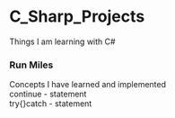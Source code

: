 # C_Sharp_Projects
Things I am learning with C#

### Run Miles
Concepts I have learned and implemented<br />
continue - statement<br />
try{}catch - statement

